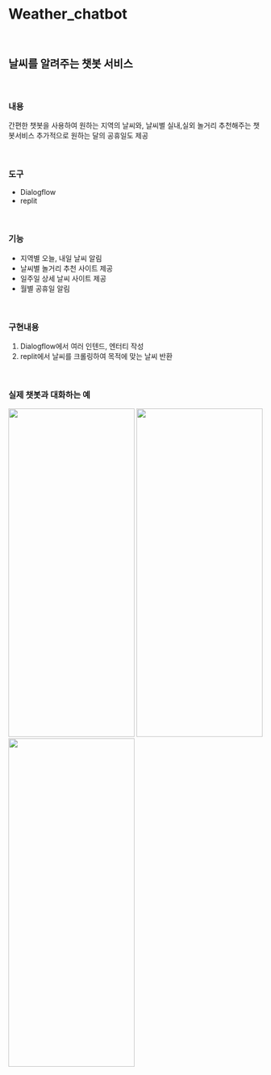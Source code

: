 # Weather_chatbot
<br>

## 날씨를 알려주는 챗봇 서비스

<br>

### 내용
간편한 챗봇을 사용하여 원하는 지역의 날씨와, 날씨별 실내,실외 놀거리 추천해주는 챗봇서비스 
추가적으로 원하는 달의 공휴일도 제공

<br>

### 도구

* Dialogflow
* replit

<br>

### 기능

* 지역별 오늘, 내일 날씨 알림
* 날씨별 놀거리 추천 사이트 제공
* 일주일 상세 날씨 사이트 제공
* 월별 공휴일 알림

<br>

### 구현내용

1) Dialogflow에서 여러 인텐드, 엔터티 작성
2) replit에서 날씨를 크롤링하여 목적에 맞는 날씨 반환

<br>

### 실제 챗봇과 대화하는 예


<img src="https://user-images.githubusercontent.com/80025812/229332564-3fb7ccd8-4fe1-4273-af6a-0813bb484ada.png" width="250" height="650"/>              <img src="https://user-images.githubusercontent.com/80025812/229332589-4bbfe4dd-fd8d-41b3-bd3d-bb6109b4f970.png" width="250" height="650"/>              <img src="https://user-images.githubusercontent.com/80025812/229332688-e3b4f08b-aea6-48f8-b21e-d59ecb0072c4.png" width="250" height="650"/>


<br>




